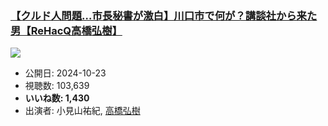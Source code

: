 ### [【クルド人問題…市長秘書が激白】川口市で何が？講談社から来た男【ReHacQ高橋弘樹】](https://www.youtube.com/watch?v=ha1-6O9uJK8)
[![](https://img.youtube.com/vi/ha1-6O9uJK8/sddefault.jpg)](https://www.youtube.com/watch?v=ha1-6O9uJK8)
-   公開日: 2024-10-23
-   視聴数: 103,639
-   **いいね数: 1,430**
-   出演者: 小見山祐紀, [高橋弘樹](/rehacq_fan/people/高橋弘樹 "wikilink")

